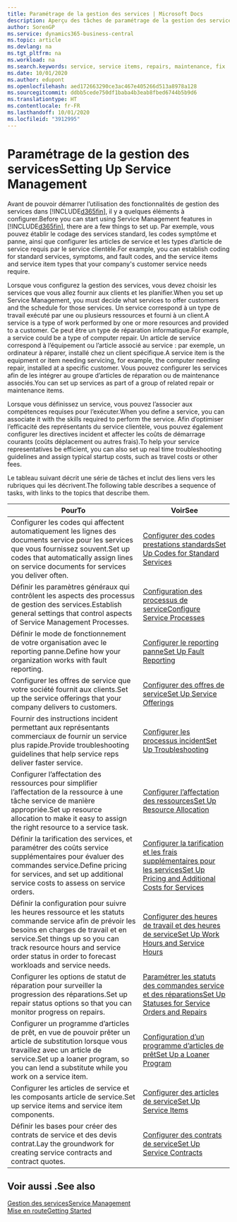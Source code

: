 ```yaml
---
title: Paramétrage de la gestion des services | Microsoft Docs
description: Aperçu des tâches de paramétrage de la gestion des services en fonction de la manière dont vos partenaires gère leurs services.
author: SorenGP
ms.service: dynamics365-business-central
ms.topic: article
ms.devlang: na
ms.tgt_pltfrm: na
ms.workload: na
ms.search.keywords: service, service items, repairs, maintenance, fix
ms.date: 10/01/2020
ms.author: edupont
ms.openlocfilehash: aed172663290ce3ac467e405266d513a8978a128
ms.sourcegitcommit: ddbb5cede750df1baba4b3eab8fbed6744b5b9d6
ms.translationtype: HT
ms.contentlocale: fr-FR
ms.lasthandoff: 10/01/2020
ms.locfileid: "3912995"
---
```

# <a name="setting-up-service-management"></a><span data-ttu-id="a9394-103">Paramétrage de la gestion des services</span><span class="sxs-lookup"><span data-stu-id="a9394-103">Setting Up Service Management</span></span>
<span data-ttu-id="a9394-104">Avant de pouvoir démarrer l’utilisation des fonctionnalités de gestion des services dans [!INCLUDE[d365fin](includes/d365fin_md.md)], il y a quelques éléments à configurer.</span><span class="sxs-lookup"><span data-stu-id="a9394-104">Before you can start using Service Management features in [!INCLUDE[d365fin](includes/d365fin_md.md)], there are a few things to set up.</span></span> <span data-ttu-id="a9394-105">Par exemple, vous pouvez établir le codage des services standard, les codes symptôme et panne, ainsi que configurer les articles de service et les types d’article de service requis par le service clientèle.</span><span class="sxs-lookup"><span data-stu-id="a9394-105">For example, you can establish coding for standard services, symptoms, and fault codes, and the service items and service item types that your company's customer service needs require.</span></span>  

<span data-ttu-id="a9394-106">Lorsque vous configurez la gestion des services, vous devez choisir les services que vous allez fournir aux clients et les planifier.</span><span class="sxs-lookup"><span data-stu-id="a9394-106">When you set up Service Management, you must decide what services to offer customers and the schedule for those services.</span></span> <span data-ttu-id="a9394-107">Un service correspond à un type de travail exécuté par une ou plusieurs ressources et fourni à un client.</span><span class="sxs-lookup"><span data-stu-id="a9394-107">A service is a type of work performed by one or more resources and provided to a customer.</span></span> <span data-ttu-id="a9394-108">Ce peut être un type de réparation informatique.</span><span class="sxs-lookup"><span data-stu-id="a9394-108">For example, a service could be a type of computer repair.</span></span> <span data-ttu-id="a9394-109">Un article de service correspond à l’équipement ou l’article associé au service : par exemple, un ordinateur à réparer, installé chez un client spécifique.</span><span class="sxs-lookup"><span data-stu-id="a9394-109">A service item is the equipment or item needing servicing, for example, the computer needing repair, installed at a specific customer.</span></span> <span data-ttu-id="a9394-110">Vous pouvez configurer les services afin de les intégrer au groupe d’articles de réparation ou de maintenance associés.</span><span class="sxs-lookup"><span data-stu-id="a9394-110">You can set up services as part of a group of related repair or maintenance items.</span></span>  
  
<span data-ttu-id="a9394-111">Lorsque vous définissez un service, vous pouvez l’associer aux compétences requises pour l’exécuter.</span><span class="sxs-lookup"><span data-stu-id="a9394-111">When you define a service, you can associate it with the skills required to perform the service.</span></span> <span data-ttu-id="a9394-112">Afin d’optimiser l’efficacité des représentants du service clientèle, vous pouvez également configurer les directives incident et affecter les coûts de démarrage courants (coûts déplacement ou autres frais).</span><span class="sxs-lookup"><span data-stu-id="a9394-112">To help your service representatives be efficient, you can also set up real time troubleshooting guidelines and assign typical startup costs, such as travel costs or other fees.</span></span>  

<span data-ttu-id="a9394-113">Le tableau suivant décrit une série de tâches et inclut des liens vers les rubriques qui les décrivent.</span><span class="sxs-lookup"><span data-stu-id="a9394-113">The following table describes a sequence of tasks, with links to the topics that describe them.</span></span>  
  
| <span data-ttu-id="a9394-114">Pour</span><span class="sxs-lookup"><span data-stu-id="a9394-114">To</span></span> | <span data-ttu-id="a9394-115">Voir</span><span class="sxs-lookup"><span data-stu-id="a9394-115">See</span></span> |
| --- | --- |
| <span data-ttu-id="a9394-116">Configurer les codes qui affectent automatiquement les lignes des documents service pour les services que vous fournissez souvent.</span><span class="sxs-lookup"><span data-stu-id="a9394-116">Set up codes that automatically assign lines on service documents for services you deliver often.</span></span> |[<span data-ttu-id="a9394-117">Configurer des codes prestations standards</span><span class="sxs-lookup"><span data-stu-id="a9394-117">Set Up Codes for Standard Services</span></span>](service-how-setup-service-coding.md)|
| <span data-ttu-id="a9394-118">Définir les paramètres généraux qui contrôlent les aspects des processus de gestion des services.</span><span class="sxs-lookup"><span data-stu-id="a9394-118">Establish general settings that control aspects of Service Management Processes.</span></span>|[<span data-ttu-id="a9394-119">Configuration des processus de service</span><span class="sxs-lookup"><span data-stu-id="a9394-119">Configure Service Processes</span></span>](service-setup-service-processes.md)|
| <span data-ttu-id="a9394-120">Définir le mode de fonctionnement de votre organisation avec le reporting panne.</span><span class="sxs-lookup"><span data-stu-id="a9394-120">Define how your organization works with fault reporting.</span></span> |[<span data-ttu-id="a9394-121">Configurer le reporting panne</span><span class="sxs-lookup"><span data-stu-id="a9394-121">Set Up Fault Reporting</span></span>](service-how-setup-fault-reporting.md) |
| <span data-ttu-id="a9394-122">Configurer les offres de service que votre société fournit aux clients.</span><span class="sxs-lookup"><span data-stu-id="a9394-122">Set up the service offerings that your company delivers to customers.</span></span>|[<span data-ttu-id="a9394-123">Configurer des offres de service</span><span class="sxs-lookup"><span data-stu-id="a9394-123">Set Up Service Offerings</span></span>](service-how-setup-service-offerings.md)|
| <span data-ttu-id="a9394-124">Fournir des instructions incident permettant aux représentants commerciaux de fournir un service plus rapide.</span><span class="sxs-lookup"><span data-stu-id="a9394-124">Provide troubleshooting guidelines that help service reps deliver faster service.</span></span> |[<span data-ttu-id="a9394-125">Configurer les processus incident</span><span class="sxs-lookup"><span data-stu-id="a9394-125">Set Up Troubleshooting</span></span>](service-how-setup-troubleshooting.md) |
| <span data-ttu-id="a9394-126">Configurer l’affectation des ressources pour simplifier l’affectation de la ressource à une tâche service de manière appropriée.</span><span class="sxs-lookup"><span data-stu-id="a9394-126">Set up resource allocation to make it easy to assign the right resource to a service task.</span></span> |[<span data-ttu-id="a9394-127">Configurer l’affectation des ressources</span><span class="sxs-lookup"><span data-stu-id="a9394-127">Set Up Resource Allocation</span></span>](service-how-setup-resource-allocation.md) |
| <span data-ttu-id="a9394-128">Définir la tarification des services, et paramétrer des coûts service supplémentaires pour évaluer des commandes service.</span><span class="sxs-lookup"><span data-stu-id="a9394-128">Define pricing for services, and set up additional service costs to assess on service orders.</span></span> |[<span data-ttu-id="a9394-129">Configurer la tarification et les frais supplémentaires pour les services</span><span class="sxs-lookup"><span data-stu-id="a9394-129">Set Up Pricing and Additional Costs for Services</span></span>](service-how-setup-service-costs-pricing.md)|
| <span data-ttu-id="a9394-130">Définir la configuration pour suivre les heures ressource et les statuts commande service afin de prévoir les besoins en charges de travail et en service.</span><span class="sxs-lookup"><span data-stu-id="a9394-130">Set things up so you can track resource hours and service order status in order to forecast workloads and service needs.</span></span>|[<span data-ttu-id="a9394-131">Configurer des heures de travail et des heures de service</span><span class="sxs-lookup"><span data-stu-id="a9394-131">Set Up Work Hours and Service Hours</span></span>](service-how-setup-work-service-hours.md)|
| <span data-ttu-id="a9394-132">Configurer les options de statut de réparation pour surveiller la progression des réparations.</span><span class="sxs-lookup"><span data-stu-id="a9394-132">Set up repair status options so that you can monitor progress on repairs.</span></span> | [<span data-ttu-id="a9394-133">Paramétrer les statuts des commandes service et des réparations</span><span class="sxs-lookup"><span data-stu-id="a9394-133">Set Up Statuses for Service Orders and Repairs</span></span>](service-order-repair-status.md)|
| <span data-ttu-id="a9394-134">Configurer un programme d’articles de prêt, en vue de pouvoir prêter un article de substitution lorsque vous travaillez avec un article de service.</span><span class="sxs-lookup"><span data-stu-id="a9394-134">Set up a loaner program, so you can lend a substitute while you work on a service item.</span></span> |[<span data-ttu-id="a9394-135">Configuration d’un programme d’articles de prêt</span><span class="sxs-lookup"><span data-stu-id="a9394-135">Set Up a Loaner Program</span></span>](service-how-setup-loaner-program.md) |
| <span data-ttu-id="a9394-136">Configurer les articles de service et les composants article de service.</span><span class="sxs-lookup"><span data-stu-id="a9394-136">Set up service items and service item components.</span></span> |[<span data-ttu-id="a9394-137">Configurer des articles de service</span><span class="sxs-lookup"><span data-stu-id="a9394-137">Set Up Service Items</span></span>](service-how-setup-service-items.md) |
| <span data-ttu-id="a9394-138">Définir les bases pour créer des contrats de service et des devis contrat.</span><span class="sxs-lookup"><span data-stu-id="a9394-138">Lay the groundwork for creating service contracts and contract quotes.</span></span> |[<span data-ttu-id="a9394-139">Configurer des contrats de service</span><span class="sxs-lookup"><span data-stu-id="a9394-139">Set Up Service Contracts</span></span>](service-how-setup-service-contracts.md) |

## <a name="see-also"></a><span data-ttu-id="a9394-140">Voir aussi .</span><span class="sxs-lookup"><span data-stu-id="a9394-140">See also</span></span>
[<span data-ttu-id="a9394-141">Gestion des services</span><span class="sxs-lookup"><span data-stu-id="a9394-141">Service Management</span></span>](service-service.md)  
[<span data-ttu-id="a9394-142">Mise en route</span><span class="sxs-lookup"><span data-stu-id="a9394-142">Getting Started</span></span>](product-get-started.md)  
